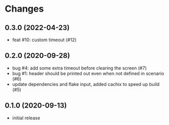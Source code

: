 # Changes

## 0.3.0 (2022-04-23)

- feat #10: custom timeout (#12)

## 0.2.0 (2020-09-28)

- bug #4: add some extra timeout before clearing the screen (#7)
- bug #1: header should be printed out even when not defined in scenario (#6)
- update dependencies and flake input, added cachix to speed up build (#5)

## 0.1.0 (2020-09-13)

- initial release
